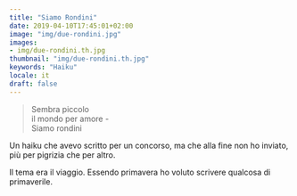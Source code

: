 ```yaml
---
title: "Siamo Rondini"
date: 2019-04-10T17:45:01+02:00
image: "img/due-rondini.jpg"
images:
- img/due-rondini.th.jpg
thumbnail: "img/due-rondini.th.jpg"
keywords: "Haiku"
locale: it
draft: false
---
```

>Sembra piccolo  
>il mondo per amore -  
>Siamo rondini
<!--more-->

Un haiku che avevo scritto per un concorso, ma che alla fine non ho inviato, più per pigrizia che per altro.

Il tema era il viaggio. Essendo primavera ho voluto scrivere qualcosa di primaverile.